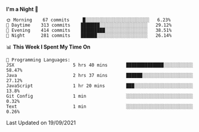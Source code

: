 <!--START_SECTION:waka-->
**I'm a Night 🦉** 

```text
🌞 Morning    67 commits     █░░░░░░░░░░░░░░░░░░░░░░░░   6.23% 
🌆 Daytime    313 commits    ███████░░░░░░░░░░░░░░░░░░   29.12% 
🌃 Evening    414 commits    █████████░░░░░░░░░░░░░░░░   38.51% 
🌙 Night      281 commits    ██████░░░░░░░░░░░░░░░░░░░   26.14%

```


📊 **This Week I Spent My Time On** 

```text
💬 Programming Languages: 
JSX                      5 hrs 40 mins       ██████████████░░░░░░░░░░░   58.47% 
Java                     2 hrs 37 mins       ██████░░░░░░░░░░░░░░░░░░░   27.12% 
JavaScript               1 hr 20 mins        ███░░░░░░░░░░░░░░░░░░░░░░   13.8% 
Git Config               1 min               ░░░░░░░░░░░░░░░░░░░░░░░░░   0.32% 
Text                     1 min               ░░░░░░░░░░░░░░░░░░░░░░░░░   0.26%

```


 Last Updated on 19/09/2021
<!--END_SECTION:waka-->

